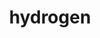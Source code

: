---
title: "hydrogen"
layout: cache
categories: [package, develop]
meta: {"compilers": ["gcc@=11.4.0", "gcc@=7.5.0", "gcc@=9.4.0"], "num_specs": 21, "num_specs_by_stack": {"e4s": 5, "e4s-neoverse-v2": 6, "e4s-neoverse_v1": 3, "e4s-power": 1, "radiuss": 6, "root": 21}, "oss": ["ubuntu18.04", "ubuntu20.04", "ubuntu22.04"], "platforms": ["linux"], "stacks": ["e4s", "e4s-neoverse-v2", "e4s-neoverse_v1", "e4s-power", "radiuss", "root"], "targets": ["neoverse_v1", "neoverse_v2", "ppc64le", "x86_64_v3"], "versions": ["1.5.3"]}
spec_details: [{"compiler": "gcc@=7.5.0", "hash": "3cktn2so3rbfchblfpajc27omgaeq6bl", "os": "ubuntu18.04", "platform": "linux", "size": "-", "stacks": ["radiuss", "root"], "target": "x86_64_v3", "variants": ["+al", "blas=any", "build_system=cmake", "build_type=Release", "~cuda", "generator=make", "~half", "+int64", "~int64_blas", "~ipo", "~omp_taskloops", "+openmp", "patches=9266350", "~rocm", "+shared", "~test"], "versions": ["1.5.3"]}, {"compiler": "gcc@=9.4.0", "hash": "3zqkreuaupngfhp7m5btin2kohrbr54x", "os": "ubuntu20.04", "platform": "linux", "size": "-", "stacks": ["e4s-power", "root"], "target": "ppc64le", "variants": ["+al", "blas=any", "build_system=cmake", "build_type=Release", "~cuda", "generator=make", "~half", "+int64", "~int64_blas", "~ipo", "~omp_taskloops", "+openmp", "patches=9266350", "~rocm", "+shared", "~test"], "versions": ["1.5.3"]}, {"compiler": "gcc@=11.4.0", "hash": "6atzrjjqj6ffbzm5jv4c6dnrdic3mv6o", "os": "ubuntu22.04", "platform": "linux", "size": "-", "stacks": ["e4s", "root"], "target": "x86_64_v3", "variants": ["+al", "blas=any", "build_system=cmake", "build_type=Release", "~cuda", "generator=make", "~half", "+int64", "~int64_blas", "~ipo", "~omp_taskloops", "+openmp", "patches=9266350", "~rocm", "+shared", "~test"], "versions": ["1.5.3"]}, {"compiler": "gcc@=7.5.0", "hash": "7m3tia24knyucusua7vtj24xj2tbdtu2", "os": "ubuntu18.04", "platform": "linux", "size": "-", "stacks": ["radiuss", "root"], "target": "x86_64_v3", "variants": ["+al", "blas=any", "build_system=cmake", "build_type=Release", "~cuda", "generator=make", "~half", "+int64", "~int64_blas", "~ipo", "~omp_taskloops", "+openmp", "patches=9266350", "~rocm", "+shared", "~test"], "versions": ["1.5.3"]}, {"compiler": "gcc@=11.4.0", "hash": "a3w4ysqclq463yilahsdjkoyevcwt3hy", "os": "ubuntu22.04", "platform": "linux", "size": "-", "stacks": ["e4s-neoverse_v1", "root"], "target": "neoverse_v1", "variants": ["+al", "blas=any", "build_system=cmake", "build_type=Release", "~cuda", "generator=make", "~half", "+int64", "~int64_blas", "~ipo", "~omp_taskloops", "+openmp", "patches=9266350", "~rocm", "+shared", "~test"], "versions": ["1.5.3"]}, {"compiler": "gcc@=11.4.0", "hash": "bf4whlazfipoce3tvx2ihx4gjja2m22p", "os": "ubuntu22.04", "platform": "linux", "size": "-", "stacks": ["e4s-neoverse_v1", "root"], "target": "neoverse_v1", "variants": ["+al", "blas=any", "build_system=cmake", "build_type=Release", "~cuda", "generator=make", "~half", "+int64", "~int64_blas", "~ipo", "~omp_taskloops", "+openmp", "patches=9266350", "~rocm", "+shared", "~test"], "versions": ["1.5.3"]}, {"compiler": "gcc@=7.5.0", "hash": "chsafxa3imoeo3ivb7vy3jxkm5bckhjr", "os": "ubuntu18.04", "platform": "linux", "size": "-", "stacks": ["radiuss", "root"], "target": "x86_64_v3", "variants": ["+al", "blas=any", "build_system=cmake", "build_type=Release", "~cuda", "generator=make", "~half", "+int64", "~int64_blas", "~ipo", "~omp_taskloops", "+openmp", "patches=9266350", "~rocm", "+shared", "~test"], "versions": ["1.5.3"]}, {"compiler": "gcc@=7.5.0", "hash": "dssrspul5izkadiqykeb7iyq2gctrcgk", "os": "ubuntu18.04", "platform": "linux", "size": "-", "stacks": ["radiuss", "root"], "target": "x86_64_v3", "variants": ["+al", "blas=any", "build_system=cmake", "build_type=Release", "~cuda", "generator=make", "~half", "+int64", "~int64_blas", "~ipo", "~omp_taskloops", "+openmp", "patches=9266350", "~rocm", "+shared", "~test"], "versions": ["1.5.3"]}, {"compiler": "gcc@=11.4.0", "hash": "e6xqrr7fqhqnkhak7pr3cryzht3xqems", "os": "ubuntu22.04", "platform": "linux", "size": "-", "stacks": ["e4s", "root"], "target": "x86_64_v3", "variants": ["+al", "blas=any", "build_system=cmake", "build_type=Release", "~cuda", "generator=make", "~half", "+int64", "~int64_blas", "~ipo", "~omp_taskloops", "+openmp", "patches=9266350", "~rocm", "+shared", "~test"], "versions": ["1.5.3"]}, {"compiler": "gcc@=11.4.0", "hash": "ewighf2qdrrjqyfvlr5ittahoex266jl", "os": "ubuntu22.04", "platform": "linux", "size": "-", "stacks": ["e4s-neoverse-v2", "root"], "target": "neoverse_v2", "variants": ["+al", "blas=any", "build_system=cmake", "build_type=Release", "~cuda", "generator=make", "~half", "+int64", "~int64_blas", "~ipo", "~omp_taskloops", "+openmp", "patches=9266350", "~rocm", "+shared", "~test"], "versions": ["1.5.3"]}, {"compiler": "gcc@=7.5.0", "hash": "hdjgzvbkzvcn6wzdw74iftvrm5wvy3ji", "os": "ubuntu18.04", "platform": "linux", "size": "-", "stacks": ["radiuss", "root"], "target": "x86_64_v3", "variants": ["+al", "blas=any", "build_system=cmake", "build_type=Release", "~cuda", "generator=make", "~half", "+int64", "~int64_blas", "~ipo", "~omp_taskloops", "+openmp", "patches=9266350", "~rocm", "+shared", "~test"], "versions": ["1.5.3"]}, {"compiler": "gcc@=11.4.0", "hash": "k7ooqcynket265mgnp7fbs3775ufqkbk", "os": "ubuntu22.04", "platform": "linux", "size": "-", "stacks": ["e4s-neoverse-v2", "root"], "target": "neoverse_v2", "variants": ["+al", "blas=any", "build_system=cmake", "build_type=Release", "~cuda", "generator=make", "~half", "+int64", "~int64_blas", "~ipo", "~omp_taskloops", "+openmp", "patches=9266350", "~rocm", "+shared", "~test"], "versions": ["1.5.3"]}, {"compiler": "gcc@=11.4.0", "hash": "kwvcdtcr6yzumti24qixdf2tqgaly73o", "os": "ubuntu22.04", "platform": "linux", "size": "-", "stacks": ["e4s-neoverse-v2", "root"], "target": "neoverse_v2", "variants": ["+al", "blas=any", "build_system=cmake", "build_type=Release", "~cuda", "generator=make", "~half", "+int64", "~int64_blas", "~ipo", "~omp_taskloops", "+openmp", "patches=9266350", "~rocm", "+shared", "~test"], "versions": ["1.5.3"]}, {"compiler": "gcc@=11.4.0", "hash": "q4jq7xchlbuw7vqpf43ypthq2an5dbji", "os": "ubuntu22.04", "platform": "linux", "size": "-", "stacks": ["e4s", "root"], "target": "x86_64_v3", "variants": ["+al", "blas=any", "build_system=cmake", "build_type=Release", "~cuda", "generator=make", "~half", "+int64", "~int64_blas", "~ipo", "~omp_taskloops", "+openmp", "patches=9266350", "~rocm", "+shared", "~test"], "versions": ["1.5.3"]}, {"compiler": "gcc@=7.5.0", "hash": "ru5z7ads4qr4kugqa4y6yqsiaq6ivzax", "os": "ubuntu18.04", "platform": "linux", "size": "-", "stacks": ["radiuss", "root"], "target": "x86_64_v3", "variants": ["+al", "blas=any", "build_system=cmake", "build_type=Release", "~cuda", "generator=make", "~half", "+int64", "~int64_blas", "~ipo", "~omp_taskloops", "+openmp", "patches=9266350", "~rocm", "+shared", "~test"], "versions": ["1.5.3"]}, {"compiler": "gcc@=11.4.0", "hash": "tcate4uu3flfgx7yk2z5lroxlmzq7krf", "os": "ubuntu22.04", "platform": "linux", "size": "-", "stacks": ["e4s-neoverse_v1", "root"], "target": "neoverse_v1", "variants": ["+al", "blas=any", "build_system=cmake", "build_type=Release", "~cuda", "generator=make", "~half", "+int64", "~int64_blas", "~ipo", "~omp_taskloops", "+openmp", "patches=9266350", "~rocm", "+shared", "~test"], "versions": ["1.5.3"]}, {"compiler": "gcc@=11.4.0", "hash": "tudd4rwb36b4q3cjdwi6qag42sg5xynq", "os": "ubuntu22.04", "platform": "linux", "size": "-", "stacks": ["e4s-neoverse-v2", "root"], "target": "neoverse_v2", "variants": ["+al", "blas=any", "build_system=cmake", "build_type=Release", "~cuda", "generator=make", "~half", "+int64", "~int64_blas", "~ipo", "~omp_taskloops", "+openmp", "patches=9266350", "~rocm", "+shared", "~test"], "versions": ["1.5.3"]}, {"compiler": "gcc@=11.4.0", "hash": "tuj46kp56s3qcsk3fawcstf235chth4e", "os": "ubuntu22.04", "platform": "linux", "size": "-", "stacks": ["e4s", "root"], "target": "x86_64_v3", "variants": ["+al", "blas=any", "build_system=cmake", "build_type=Release", "~cuda", "generator=make", "~half", "+int64", "~int64_blas", "~ipo", "~omp_taskloops", "+openmp", "patches=9266350", "~rocm", "+shared", "~test"], "versions": ["1.5.3"]}, {"compiler": "gcc@=11.4.0", "hash": "ym6q6eu54azkjpjyd2uyzwwf5epyrmit", "os": "ubuntu22.04", "platform": "linux", "size": "-", "stacks": ["e4s", "root"], "target": "x86_64_v3", "variants": ["+al", "blas=any", "build_system=cmake", "build_type=Release", "~cuda", "generator=make", "~half", "+int64", "~int64_blas", "~ipo", "~omp_taskloops", "+openmp", "patches=9266350", "~rocm", "+shared", "~test"], "versions": ["1.5.3"]}, {"compiler": "gcc@=11.4.0", "hash": "ypertkopycbeqpuaioalzrli77fw4l2x", "os": "ubuntu22.04", "platform": "linux", "size": "-", "stacks": ["e4s-neoverse-v2", "root"], "target": "neoverse_v2", "variants": ["+al", "blas=any", "build_system=cmake", "build_type=Release", "~cuda", "generator=make", "~half", "+int64", "~int64_blas", "~ipo", "~omp_taskloops", "+openmp", "patches=9266350", "~rocm", "+shared", "~test"], "versions": ["1.5.3"]}, {"compiler": "gcc@=11.4.0", "hash": "z6urj6r2lpsulauatvtazgaelmy2fml4", "os": "ubuntu22.04", "platform": "linux", "size": "-", "stacks": ["e4s-neoverse-v2", "root"], "target": "neoverse_v2", "variants": ["+al", "blas=any", "build_system=cmake", "build_type=Release", "~cuda", "generator=make", "~half", "+int64", "~int64_blas", "~ipo", "~omp_taskloops", "+openmp", "patches=9266350", "~rocm", "+shared", "~test"], "versions": ["1.5.3"]}]
---